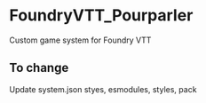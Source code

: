 # FoundryVTT_Pourparler

Custom game system for Foundry VTT

## To change

Update system.json styes, esmodules, styles, pack